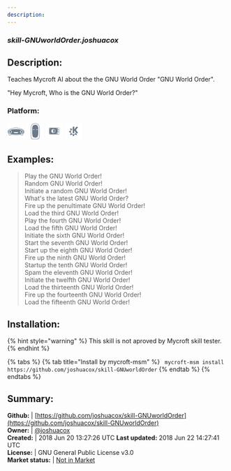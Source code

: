 ```yaml
---
description: 
---
```


### _skill-GNUworldOrder.joshuacox_  
## Description:  
Teaches Mycroft AI about the the GNU World Order "GNU World Order".

"Hey Mycroft, Who is the GNU World Order?"
  
### Platform:  
 ![Mark I](../.gitbook/assets/mark-1-icon.png)  ![Mark II](../.gitbook/assets/mark-2-icon.png)  ![Picroft](../.gitbook/assets/picroft-icon.png)  ![plasmoid](../.gitbook/assets/kde.png)   
  
## Examples:  
> Play the GNU World Order!  
> Random GNU World Order!  
> Initiate a random GNU World Order!  
> What's the latest GNU World Order?  
> Fire up the penultimate GNU World Order!  
> Load the third GNU World Order!  
> Play the fourth GNU World Order!  
> Load the fifth GNU World Order!  
> Initiate the sixth GNU World Order!  
> Start the seventh GNU World Order!  
> Start up the eighth GNU World Order!  
> Fire up the ninth GNU World Order!  
> Startup the tenth GNU World Order!  
> Spam the eleventh GNU World Order!  
> Initiate the twelfth GNU World Order!  
> Load the thirteenth GNU World Order!  
> Fire up the fourteenth GNU World Order!  
> Load the fifteenth GNU World Order!  
  
## Installation:  
{% hint style="warning" %}
This skill is not aproved by Mycroft skill tester.
{% endhint %}
    
{% tabs %}
{% tab title="Install by mycroft-msm" %}
``` mycroft-msm install https://github.com/joshuacox/skill-GNUworldOrder```
{% endtab %}
  {% endtabs %}
    
## Summary:  
**Github:** | [https://github.com/joshuacox/skill-GNUworldOrder](https://github.com/joshuacox/skill-GNUworldOrder)  
**Owner:** | [@joshuacox](https://github.com/joshuacox)  
**Created:** | 2018 Jun 20 13:27:26 UTC  **Last updated:** 2018 Jun 22 14:27:41 UTC  
**License:** | GNU General Public License v3.0  
**Market status:** | [Not in Market](https://market.mycroft.ai/skill/)  
